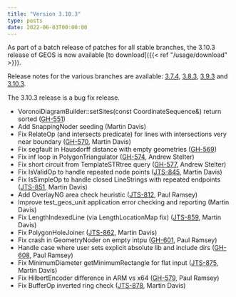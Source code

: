 ```yaml
---
title: "Version 3.10.3"
type: posts
date: 2022-06-03T00:00:00
---
```


As part of a batch release of patches for all stable branches, the 3.10.3 release of GEOS is now available [to download]({{< ref "/usage/download" >}}).

Release notes for the various branches are available:
[3.7.4](https://github.com/libgeos/geos/blob/3.7.4/NEWS),
[3.8.3](https://github.com/libgeos/geos/blob/3.8.3/NEWS),
[3.9.3](https://github.com/libgeos/geos/blob/3.9.3/NEWS) and
[3.10.3](https://github.com/libgeos/geos/blob/3.10.3/NEWS).

The 3.10.3 release is a bug fix release.

 <!--more-->

* VoronoiDiagramBuilder::setSites(const CoordinateSequence&) return sorted ([GH-551](https://github.com/libgeos/geos/issues/551))
* Add SnappingNoder seeding (Martin Davis)
* Fix RelateOp (and intersects predicate) for lines with intersections very near boundary ([GH-570](https://github.com/libgeos/geos/issues/570), Martin Davis)
* Fix segfault in Hausdorff distance with empty geometries ([GH-569](https://github.com/libgeos/geos/issues/569))
* Fix inf loop in PolygonTriangulator ([GH-574](https://github.com/libgeos/geos/issues/574), Andrew Stelter)
* Fix short circuit from TemplateSTRtree query ([GH-577](https://github.com/libgeos/geos/issues/577), Andrew Stelter)
* Fix IsValidOp to handle repeated node points ([JTS-845](https://github.com/locationtech/jts/issues/845), Martin Davis)
* Fix IsSimpleOp to handle closed LineStrings with repeated endpoints ([JTS-851](https://github.com/locationtech/jts/issues/851), Martin Davis)
* Add OverlayNG area check heuristic ([JTS-812](https://github.com/locationtech/jts/issues/812), Paul Ramsey)
* Improve test_geos_unit application error checking and reporting (Martin Davis)
* Fix LengthIndexedLine (via LengthLocationMap fix) ([JTS-859](https://github.com/locationtech/jts/issues/859), Martin Davis)
* Fix PolygonHoleJoiner ([JTS-862](https://github.com/locationtech/jts/issues/862), Martin Davis)
* Fix crash in GeometryNoder on empty intpu ([GH-601](https://github.com/libgeos/geos/issues/601), Paul Ramsey)
* Handle case where user sets explicit absolute lib and include dirs ([GH-608](https://github.com/libgeos/geos/issues/608), Paul Ramsey)
* Fix MinimumDiameter getMinimumRectangle for flat input ([JTS-875](https://github.com/locationtech/jts/issues/875), Martin Davis)
* Fix HilbertEncoder difference in ARM vs x64 ([GH-579](https://github.com/libgeos/geos/issues/579), Paul Ramsey)
* Fix BufferOp inverted ring check ([JTS-878](https://github.com/locationtech/jts/issues/878), Martin Davis)


